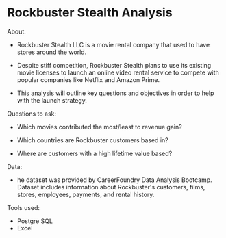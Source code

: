 # Rockbuster Stealth Analysis

About:
- Rockbuster Stealth LLC is a movie rental company that used to have stores
around the world.

- Despite stiff competition, Rockbuster Stealth plans to use its existing movie
licenses to launch an online video rental service to compete with popular
companies like Netflix and Amazon Prime.

- This analysis will outline key questions and objectives in order to help with the
launch strategy.

Questions to ask:
- Which movies contributed the most/least to revenue gain?

- Which countries are Rockbuster customers based in?

- Where are customers with a high lifetime value based?

Data:
- he dataset was provided by CareerFoundry Data Analysis Bootcamp. Dataset includes information about Rockbuster's customers, films, stores, employees, payments, and rental history.

Tools used:
- Postgre SQL
- Excel
